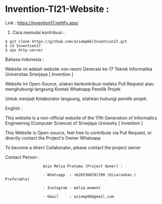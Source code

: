 # Invention-TI21-Website : 

Link : https://invention17.netlify.app/

1. Cara memulai kontribusi :

```
$ git clone https://github.com/aziemp66/Invention17.git
$ cd Invention17
$ npx http-server 
```

Bahasa Indonesia :

Website ini adalah website non-resmi Generasi ke-17 Teknik Informatika Universitas Sriwijaya [ Invention ]

Website Ini Open-Source, silakan berkontribusi melalui Pull Request atau menghubungi langsung Kontak Whatsapp Pemilik Projek

Untuk menjadi Kolaborator langsung, silahkan hubungi pemilik projek.

English :

This website is a non-official website of the 17th Generation of Informatics Engineering (Computer Science) of Sriwijaya Univesity [ Invention ]

This Website is Open-source, feel free to contribute via Pull Request, or directly contact the Project's Owner Whatsapp

To become a direct Collaborator, please contact the project owner




Contact Person : 


                     Azie Melza Pratama (Project Owner) : 

                     - Whatsapp  : +6285368701700 (Disarankan / Preferable)

                     - Instagram : melza.moment
                                      
                     - Gmail     : aziemp66@gmail.com
